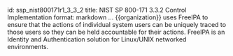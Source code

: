 id: ssp_nist800171r1_3_3_2
title: NIST SP 800-171 3.3.2 Control Implementation
format: markdown
...
{{organization}} uses FreeIPA to ensure that the actions of individual system users can be uniquely traced to those users so they can be held accountable for their actions. FreeIPA is an Identity and Authentication solution for Linux/UNIX networked environments.

